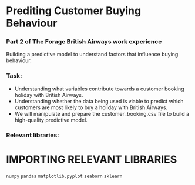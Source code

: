# Prediting Customer Buying Behaviour
### Part 2 of The Forage British Airways work experience

Building a predictive model to understand factors that influence buying behaviour. 

### Task:
* Understanding what variables contribute towards a customer booking holiday with British Airways.
* Understanding whether the data being used is viable to predict which customers are most likely to buy a holiday with British Airways.
* We will manipulate and prepare the customer_booking.csv file to build a high-quality predictive model.

### Relevant libraries:
# IMPORTING RELEVANT LIBRARIES

`numpy` `pandas` `matplotlib.pyplot` `seaborn`
`sklearn`
